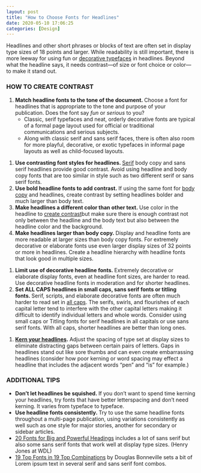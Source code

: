 ```yaml
---
layout: post
title: "How to Choose Fonts for Headlines"
date: 2020-05-10 17:06:25
categories: [Design]
---
```


<p>Headlines and other short phrases or blocks of text are often set in display type sizes of 18 points and larger. While readability is still important, there is more leeway for using fun or&nbsp;<a href="https://www.thoughtco.com/kinds-of-decorative-typeography-1078016">decorative typefaces</a>&nbsp;in headlines. Beyond what the headline says, it needs contrast—of size or font choice or color—to make it stand out.</p>

<h3>HOW TO CREATE CONTRAST</h3>

<ol><li><strong>Match headline fonts to the tone of the document.&nbsp;</strong>Choose a font for headlines that is appropriate to the tone and purpose of your publication. Does the font say&nbsp;<em>fun</em>&nbsp;or&nbsp;<em>serious</em>&nbsp;to you?<ul><li>Classic, serif typefaces and neat, orderly decorative fonts are typical of a formal page layout used for official or traditional communications and serious subjects.</li><li>Along with classic serif and sans serif faces, there is often also room for more playful, decorative, or exotic typefaces in informal page layouts as well as child-focused layouts.</li></ul></li></ol>

<ol><li><strong>Use contrasting font styles for headlines.&nbsp;</strong><a href="https://www.thoughtco.com/serif-font-information-1073831">Serif</a>&nbsp;body copy and sans serif headlines provide good contrast. Avoid using headline and body copy fonts that are too similar in style&nbsp;such as two different serif or sans serif fonts.</li><li><strong>Use bold headline fonts to add contrast.&nbsp;</strong>If using the same font for&nbsp;<a href="https://www.thoughtco.com/body-copy-in-typography-1078253">body copy</a>&nbsp;and headlines, create contrast by setting headlines bolder and much larger than body text.</li><li><strong>Make headlines a different color than other text.&nbsp;</strong>Use color in the headline to&nbsp;<a href="https://www.thoughtco.com/create-contrast-with-obvious-differences-1077469">create contrast</a>but make sure there is enough contrast not only between the headline and the body text but also between the headline color and the background.</li><li><strong>Make headlines larger than body copy.&nbsp;</strong>Display and headline fonts are more readable at larger sizes than body copy fonts. For extremely decorative or elaborate fonts use even larger display sizes of 32 points or more in headlines. Create a headline hierarchy with headline fonts that look good in multiple sizes.</li></ol>

<ol><li><strong>Limit use of decorative headline fonts.&nbsp;</strong>Extremely decorative or elaborate display fonts, even at headline font sizes, are harder to read. Use decorative headline fonts in moderation and for shorter headlines.</li><li><strong>Set ALL CAPS headlines in small caps, sans serif fonts or titling fonts.&nbsp;</strong>Serif, scripts, and elaborate decorative fonts are often much harder to read set in&nbsp;<a href="https://www.thoughtco.com/using-all-caps-with-right-fonts-1074170">all caps</a>. The serifs, swirls, and flourishes of each capital letter tend to interfere with the other capital letters making it difficult to identify individual letters and whole words.&nbsp;Consider using small caps or Titling fonts for serif headlines in all capitals or use sans serif fonts. With all caps, shorter headlines are better than long ones.</li></ol>

<ol><li><strong><a href="https://www.thoughtco.com/kerning-definition-1079065">Kern your headlines</a>.&nbsp;</strong>Adjust the spacing of type set at display sizes to eliminate distracting gaps between certain pairs of letters. Gaps in headlines stand out like sore thumbs and can even create embarrassing headlines (consider how poor kerning or word spacing may effect a headline that includes the adjacent words &#8220;pen&#8221; and &#8220;is&#8221; for example.)</li></ol>

<h3>ADDITIONAL TIPS</h3>

<ul><li><strong>Don&#8217;t let headlines be squished.&nbsp;</strong>If you don&#8217;t want to spend time kerning your headlines, try fonts that have better letterspacing and don&#8217;t need kerning. It varies from typeface to typeface.</li><li><strong>Use headline fonts consistently.&nbsp;</strong>Try to use the same headline fonts throughout a multi-page publication, using variations consistently as well such as one style for major stories, another for secondary or sidebar articles.</li><li><a href="https://webdesignledger.com/20-fonts-ideal-for-big-and-powerful-headings/" target="_blank" rel="noreferrer noopener">20 Fonts for Big and Powerful Headings</a>&nbsp;includes a lot of sans serif but also some sans serif fonts that work well at display type sizes. (Henry Jones at WDL)</li><li><a href="http://bonfx.com/19-top-font-in-19-top-combinations/" target="_blank" rel="noreferrer noopener">19 Top Fonts in 19 Top Combinations</a>&nbsp;by Douglas Bonneville sets a bit of Lorem ipsum text in several serif&nbsp;and sans serif font combos.</li></ul>

</div>

</div>
